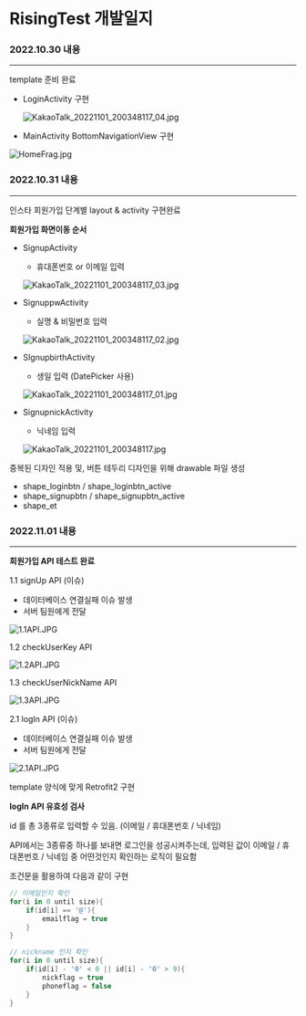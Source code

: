 # RisingTest 개발일지

### 2022.10.30  내용

---

template 준비 완료

- LoginActivity 구현
    
    ![KakaoTalk_20221101_200348117_04.jpg](https://user-images.githubusercontent.com/86242930/199235259-c4b875ab-3d37-41a8-aa27-f9f691ef1761.jpg)
    

- MainActivity BottomNavigationView 구현

![HomeFrag.jpg](https://user-images.githubusercontent.com/86242930/199235290-58584dc8-cebd-413a-938b-2bfd2618c59b.jpg)

### 2022.10.31  내용

---

인스타 회원가입 단계별 layout & activity 구현완료

**회원가입 화면이동 순서**

- SignupActivity
    - 휴대폰번호 or 이메일 입력
    
    ![KakaoTalk_20221101_200348117_03.jpg](https://user-images.githubusercontent.com/86242930/199235326-9a17f02c-d2b8-4f3c-9434-b52f7e60726b.jpg)
    
- SignuppwActivity
    - 실명 & 비밀번호 입력
    
    ![KakaoTalk_20221101_200348117_02.jpg](https://user-images.githubusercontent.com/86242930/199235353-021e4260-725c-4b07-b9ac-b550fb9d650a.jpg)
    
- SIgnupbirthActivity
    - 생일 입력 (DatePicker 사용)
    
    ![KakaoTalk_20221101_200348117_01.jpg](https://user-images.githubusercontent.com/86242930/199235382-13c2ffe0-b96a-45c8-b662-c4c6195fc71a.jpg)
    
- SignupnickActivity
    - 닉네임 입력
    
    ![KakaoTalk_20221101_200348117.jpg](https://user-images.githubusercontent.com/86242930/199235395-73d1baa6-e939-4275-8dbb-86a115b9921c.jpg)
    

중복된 디자인 적용 및, 버튼 테두리 디자인을 위해 drawable 파일 생성

- shape_loginbtn / shape_loginbtn_active
- shape_signupbtn / shape_signupbtn_active
- shape_et

### 2022.11.01  내용

---

**회원가입 API 테스트 완료**

1.1 signUp API (이슈)

- 데이터베이스 연결실패 이슈 발생
- 서버 팀원에게 전달

![1.1API.JPG](https://user-images.githubusercontent.com/86242930/199235427-96f90d16-279d-464c-9614-1fdd5043141a.JPG)

1.2 checkUserKey API

![1.2API.JPG](https://user-images.githubusercontent.com/86242930/199235437-84ab51df-73cd-4acd-b44c-88c155173b78.JPG)

1.3 checkUserNickName API 

![1.3API.JPG](https://user-images.githubusercontent.com/86242930/199235443-31b5c647-c510-4240-aa94-31566fc29d1c.JPG)

2.1 logIn API (이슈)

- 데이터베이스 연결실패 이슈 발생
- 서버 팀원에게 전달

![2.1API.JPG](https://user-images.githubusercontent.com/86242930/199235454-3e561dd1-6388-4f5c-98bd-1063d2422f22.JPG)

template 양식에 맞게 Retrofit2 구현

**logIn API 유효성 검사**

id 를 총 3종류로 입력할 수 있음. (이메일 / 휴대폰번호 / 닉네임)

API에서는 3종류중 하나를 보내면 로그인을 성공시켜주는데, 입력된 값이 이메일 / 휴대폰번호 / 닉네임 중 어떤것인지 확인하는 로직이 필요함

조건문을 활용하여 다음과 같이 구현

```kotlin
// 이메일인지 확인
for(i in 0 until size){
    if(id[i] == '@'){
        emailflag = true
    }
}

// nickname 인지 확인
for(i in 0 until size){
    if(id[i] - '0' < 0 || id[i] - '0' > 9){
        nickflag = true
        phoneflag = false
    }
}
```
